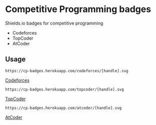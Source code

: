 # Competitive Programming badges

Shields.io badges for competitive programming

- Codeforces
- TopCoder
- AtCoder

## Usage

`https://cp-badges.herokuapp.com/codeforces/[handle].svg`

[Codeforces](https://cp-badges.herokuapp.com/codeforces/tourist.svg)

`https://cp-badges.herokuapp.com/topcoder/[handle].svg`

[TopCoder](https://cp-badges.herokuapp.com/topcoder/tourist.svg)

`https://cp-badges.herokuapp.com/atcoder/[handle].svg`

[AtCoder](https://cp-badges.herokuapp.com/atcoder/tourist.svg)
